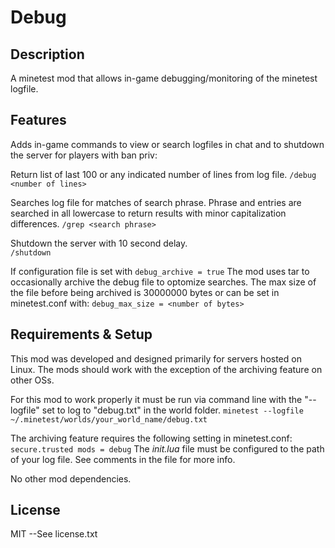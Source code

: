 # Debug

## Description
A minetest mod that allows in-game debugging/monitoring of the minetest logfile.

## Features
Adds in-game commands to view or search logfiles in chat and to shutdown the server for players with ban priv:

Return list of last 100 or any indicated number of lines from log file.
	`/debug <number of lines>`

Searches log file for matches of search phrase. Phrase and entries are searched in all lowercase to return results with minor capitalization differences.
	`/grep <search phrase>`

Shutdown the server with 10 second delay. 	
	`/shutdown`
    
If configuration file is set with
    `debug_archive = true`
The mod uses tar to occasionally archive the debug file to optomize searches. The max size of the file before being archived is 30000000 bytes or can be set in minetest.conf with:
    `debug_max_size = <number of bytes>`

## Requirements & Setup
This mod was developed and designed primarily for servers hosted on Linux. The mods should work with the exception of the archiving feature on other OSs.

For this mod to work properly it must be run via command line with the "--logfile" set to log to "debug.txt" in the world folder.
    `minetest --logfile ~/.minetest/worlds/your_world_name/debug.txt`

The archiving feature requires the following setting in minetest.conf:
	`secure.trusted mods = debug`
The *init.lua* file must be configured to the path of your log file. See comments in the file for more info. 	
	
No other mod dependencies.
		
## License
MIT --See license.txt
